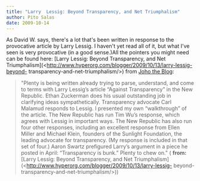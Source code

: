 ```yaml
---
title: "Larry  Lessig: Beyond Transparency, and Net Triumphalism"
author: Pito Salas
date: 2009-10-14
---
```




As David W. says, there's a lot that's been written in response to the
provocative article by Larry Lessig. I haven't yet read all of it, but what
I've seen is very provocative (in a good sense.)All the pointers you might
need can be found here: [Larry Lessig: Beyond Transparency, and Net
Triumphalism](<http://www.hyperorg.com/blogger/2009/10/13/larry-lessig-beyond-
transparency-and-net-triumphalism/>) from [Joho the
Blog](<http://www.hyperorg.com/blogger/feed/>):

> "Plenty is being written already trying to parse, understand, and come to
> terms with Larry Lessig’s article “Against Transparency” in the New
> Republic. Ethan Zuckerman does his usual outstanding job in clarifying ideas
> sympathetically. Transparency advocate Carl Malamud responds to Lessig. I
> presented my own “walkthrough” of the article. The New Republic has run Tim
> Wu’s response, which agrees with Lessig in important ways. The New Republic
> has also run four other responses, including an excellent response from
> Ellen Miller and Michael Klein, founders of the Sunlight Foundation, the
> leading advocate for transparency. (My response is included in that set of
> four.) Aaron Swartz prefigured Larry’s argument in a piece he posted in
> April: “Transparency is bunk.” Plenty to chew on." ( **from:**[Larry Lessig:
> Beyond Transparency, and Net
> Triumphalism](<http://www.hyperorg.com/blogger/2009/10/13/larry-lessig-
> beyond-transparency-and-net-triumphalism/>))



